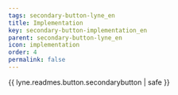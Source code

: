 ```yaml
---
tags: secondary-button-lyne_en
title: Implementation
key: secondary-button-implementation_en
parent: secondary-button-lyne_en
icon: implementation
order: 4
permalink: false  
---
```

{{ lyne.readmes.button.secondarybutton | safe }}


